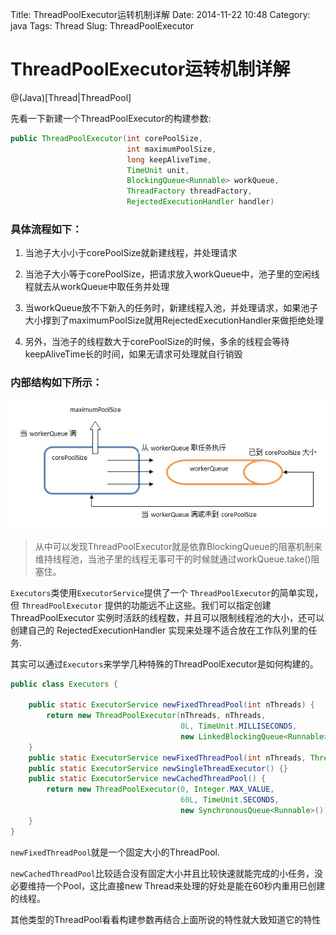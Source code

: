 Title: ThreadPoolExecutor运转机制详解
Date: 2014-11-22 10:48
Category: java
Tags: Thread
Slug: ThreadPoolExecutor

# ThreadPoolExecutor运转机制详解

@(Java)[Thread|ThreadPool]

先看一下新建一个ThreadPoolExecutor的构建参数:

```java
public ThreadPoolExecutor(int corePoolSize,
                          int maximumPoolSize,
                          long keepAliveTime,
                          TimeUnit unit,
                          BlockingQueue<Runnable> workQueue,
                          ThreadFactory threadFactory,
                          RejectedExecutionHandler handler)
```

### 具体流程如下：

1. 当池子大小小于corePoolSize就新建线程，并处理请求

2. 当池子大小等于corePoolSize，把请求放入workQueue中，池子里的空闲线程就去从workQueue中取任务并处理

3. 当workQueue放不下新入的任务时，新建线程入池，并处理请求，如果池子大小撑到了maximumPoolSize就用RejectedExecutionHandler来做拒绝处理

4. 另外，当池子的线程数大于corePoolSize的时候，多余的线程会等待keepAliveTime长的时间，如果无请求可处理就自行销毁

### 内部结构如下所示：

![Alt text](../static/images/threadpoolexecutor_1.gif)

> 从中可以发现ThreadPoolExecutor就是依靠BlockingQueue的阻塞机制来维持线程池，当池子里的线程无事可干的时候就通过workQueue.take()阻塞住。

`Executors`类使用`ExecutorService`提供了一个 `ThreadPoolExecutor`的简单实现，但 `ThreadPoolExecutor` 提供的功能远不止这些。我们可以指定创建 ThreadPoolExecutor 实例时活跃的线程数，并且可以限制线程池的大小，还可以创建自己的 RejectedExecutionHandler 实现来处理不适合放在工作队列里的任务.

其实可以通过`Executors`来学学几种特殊的ThreadPoolExecutor是如何构建的。

```java
public class Executors {
    
    public static ExecutorService newFixedThreadPool(int nThreads) {
        return new ThreadPoolExecutor(nThreads, nThreads,
                                      0L, TimeUnit.MILLISECONDS,
                                      new LinkedBlockingQueue<Runnable>());
    }
    public static ExecutorService newFixedThreadPool(int nThreads, ThreadFactory threadFactory){}
    public static ExecutorService newSingleThreadExecutor() {}
    public static ExecutorService newCachedThreadPool() {
        return new ThreadPoolExecutor(0, Integer.MAX_VALUE,
                                      60L, TimeUnit.SECONDS,
                                      new SynchronousQueue<Runnable>());
    }
}
```

`newFixedThreadPool`就是一个固定大小的ThreadPool.

`newCachedThreadPool`比较适合没有固定大小并且比较快速就能完成的小任务，没必要维持一个Pool，这比直接new Thread来处理的好处是能在60秒内重用已创建的线程。

其他类型的ThreadPool看看构建参数再结合上面所说的特性就大致知道它的特性